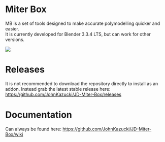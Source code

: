 # Miter Box

MB is a set of tools designed to make accurate polymodelling quicker and easier. <br />
It is currently developed for Blender 3.3.4 LTS, but can work for other versions. <br />

![](https://github.com/JohnKazucki/JD-Miter-Box/blob/main/git_resources/Align%20Face%20-%20Projection%20Direction.gif) <br />

# Releases

It is not recommended to download the repository directly to install as an addon. Instead grab the latest stable release here: <br />
https://github.com/JohnKazucki/JD-Miter-Box/releases

# Documentation

Can always be found here:
https://github.com/JohnKazucki/JD-Miter-Box/wiki
